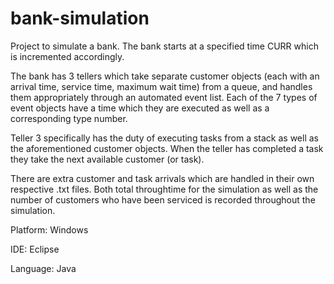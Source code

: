 # bank-simulation

Project to simulate a bank. The bank starts at a specified time CURR which is incremented accordingly.

The bank has 3 tellers which take separate customer objects (each with an arrival time, service time, maximum wait time) from a queue, and handles them appropriately through an automated event list. Each of the 7 types of event objects have a time which they are executed as well as a corresponding type number.

Teller 3 specifically has the duty of executing tasks from a stack as well as the aforementioned customer objects. When the teller has completed a task they take the next available customer (or task). 

There are extra customer and task arrivals which are handled in their own respective .txt files. Both total throughtime for the simulation as well as the number of customers who have been serviced is recorded throughout the simulation.

Platform: Windows

IDE: Eclipse

Language: Java
